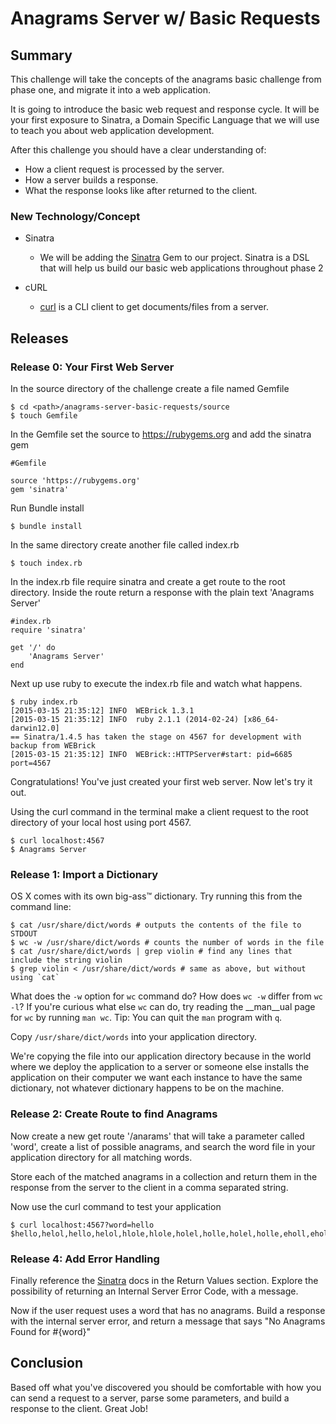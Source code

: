 # Anagrams Server w/ Basic Requests


## Summary
This challenge will take the concepts of the anagrams basic challenge from phase one, and migrate it into a web application. 

It is going to introduce the basic web request and response cycle. It will be your first exposure to Sinatra, a Domain Specific Language that we will use to teach you about web application development. 

After this challenge you should have a clear understanding of:

- How a client request is processed by the server.
- How a server builds a response.
- What the response looks like after returned to the client.




### New Technology/Concept

- Sinatra 
  - We will be adding the [Sinatra](http://www.sinatrarb.com/intro.html) Gem to our project. Sinatra is a DSL that will help us build our basic web applications throughout phase 2

- cURL
  -  [curl](http://linux.about.com/od/commands/l/blcmdl1_curl.htm) is a CLI client to get documents/files from a server. 


## Releases

### Release 0: Your First Web Server

In the source directory of the challenge create a file named Gemfile

	$ cd <path>/anagrams-server-basic-requests/source
	$ touch Gemfile

In the Gemfile set the source to https://rubygems.org and add the sinatra gem

	#Gemfile
	
	source 'https://rubygems.org'
	gem 'sinatra'
	
Run Bundle install

	$ bundle install 

In the same directory create another file called index.rb

	$ touch index.rb
	
In the index.rb file require sinatra and create a get route to the root directory. Inside the route return a response with the plain text 'Anagrams Server' 

	#index.rb
	require 'sinatra'
	
	get '/' do
		'Anagrams Server'
	end
	
Next up use ruby to execute the index.rb file and watch what happens.

	$ ruby index.rb
	[2015-03-15 21:35:12] INFO  WEBrick 1.3.1
	[2015-03-15 21:35:12] INFO  ruby 2.1.1 (2014-02-24) [x86_64-darwin12.0]
	== Sinatra/1.4.5 has taken the stage on 4567 for development with backup from WEBrick
	[2015-03-15 21:35:12] INFO  WEBrick::HTTPServer#start: pid=6685 port=4567

Congratulations! You've just created your first web server. Now let's try it out. 

Using the curl command in the terminal make a client request to the root directory of your local host using port 4567.

	$ curl localhost:4567
	$ Anagrams Server
	

### Release 1: Import a Dictionary

OS X comes with its own big-ass&trade; dictionary.  Try running this from the
command line:

	$ cat /usr/share/dict/words # outputs the contents of the file to STDOUT
	$ wc -w /usr/share/dict/words # counts the number of words in the file
	$ cat /usr/share/dict/words | grep violin # find any lines that include the string violin
	$ grep violin < /usr/share/dict/words # same as above, but without using `cat`

What does the `-w` option for `wc` command do? How does `wc -w` differ from
`wc -l`? If you're curious what else `wc` can do, try reading the __man__ual
page for `wc` by running `man wc`. Tip: You can quit the `man` program with
`q`.

Copy `/usr/share/dict/words` into your application directory. 

We're copying the file into our application directory because in the world
where we deploy the application to a server or someone else installs the
application on their computer we want each instance to have the same
dictionary, not whatever dictionary happens to be on the machine.


### Release 2: Create Route to find Anagrams
Now create a new get route '/anarams' that will take a parameter called 'word', create a list of possible anagrams, and search the word file in your application directory for all matching words.

Store each of the matched anagrams in a collection and return them in the response from the server to the client in a comma separated string.

Now use the curl command to test your application

	$ curl localhost:4567?word=hello
	$hello,helol,hello,helol,hlole,hlole,holel,holle,holel,holle,eholl,eholl,ellho,ellho,lhole,lehol,lleho,lohel,lhole,lehol,lleho,lohel,ohell,ohell,ollhe,ollh
	
### Release 4: Add Error Handling
Finally reference the [Sinatra](http://www.sinatrarb.com/intro.html) docs in the Return Values section. Explore the possibility of returning an Internal Server Error Code, with a message. 

Now if the user request uses a word that has no anagrams. Build a response with the  internal server error, and return a message that says "No Anagrams Found for #{word}"


## Conclusion
Based off what you've discovered you should be comfortable with how you can send a request to a server, parse some parameters, and build a response to the client. Great Job! 
